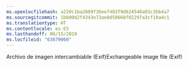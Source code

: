 ```yaml
---
ms.openlocfilehash: a220c1ba2089f36ee7483f9d624548a03c3bb4a7
ms.sourcegitcommit: 1bb00d2f4343e73ae8d58668f02297a3cf10a4c1
ms.translationtype: HT
ms.contentlocale: es-ES
ms.lasthandoff: 06/15/2019
ms.locfileid: "63879060"
---
```

<span data-ttu-id="55e8e-101">Archivo de imagen intercambiable (Exif)</span><span class="sxs-lookup"><span data-stu-id="55e8e-101">Exchangeable image file (Exif)</span></span>
